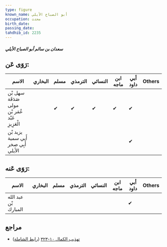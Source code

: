 ```yaml
---
type: figure
known_name: أبو الصباح الأيلي
occupation: محدث
birth_date:
passing_date:
tahdhib_id: 2235
---
```

##### سعدان بن سالم أبو الصباح الأيلي

## رَوَى عَن:
| الاسم                                           | البخاري | مسلم | الترمذي | النسائي | ابن ماجه | أبي داود | Others |
| ----------------------------------------------- | ------- | ---- | ------- | ------- | -------- | -------- | ------ |
| سهل بْن صَدَقَة مولى عُمَر بْن عَبْد الْعَزِيزِ |         | ✔    | ✔       | ✔       | ✔        | ✔        |        |
| يزيد بْن أَبي سمية أَبِي صخر الأيلي             |         |      |         |         |          | ✔        |        |
## رَوَى عَنه:
| الاسم                | البخاري | مسلم | الترمذي | النسائي | ابن ماجه | أبي داود | Others |
| -------------------- | ------- | ---- | ------- | ------- | -------- | -------- | ------ |
| عبد الله بْن المبارك |         |      |         |         |          | ✔        |        |
## مراجع
- [تهذيب الكمال ١٠-٣٢٣](obsidian://open?vault=Tahdhib-al-Kamal&file=Figures/٢٢٣٥-سعدان%20بن%20سالم%20أبو%20الصباح%20الأيلي) ([رابط الشاملة](https://shamela.ws/book/3722/5095))